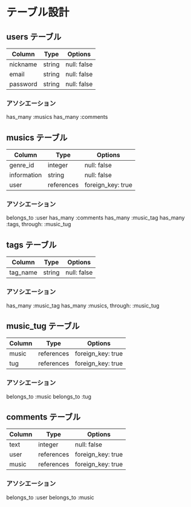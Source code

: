 # テーブル設計

## users テーブル

| Column   | Type   | Options     |
| -------- | ------ | ----------- |
| nickname | string | null: false |
| email    | string | null: false |
| password | string | null: false |

### アソシエーション
has_many :musics
has_many :comments

## musics テーブル

| Column      | Type       | Options           |
| ----------- | ---------- | ----------------- |
| genre_id    | integer    | null: false       |
| information | string     | null: false       |
| user        | references | foreign_key: true |

### アソシエーション

belongs_to :user
has_many :comments
has_many :music_tag
has_many :tags, through: :music_tug

## tags テーブル

| Column   | Type   | Options     |
| -------- | -------| ------------|
| tag_name | string | null: false |

### アソシエーション

has_many :music_tag
has_many :musics, through: :music_tug

## music_tug テーブル

| Column | Type       | Options           |
| ------ | ---------- | ----------------- |
| music  | references | foreign_key: true |
| tug    | references | foreign_key: true |

### アソシエーション

belongs_to :music
belongs_to :tug

## comments テーブル

| Column | Type       | Options           |
| ------ | ---------- | ----------------- |
| text   | integer    | null: false       |
| user   | references | foreign_key: true |
| music  | references | foreign_key: true |

### アソシエーション

belongs_to :user
belongs_to :music